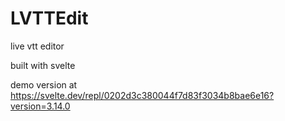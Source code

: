 # LVTTEdit

live vtt editor

built with svelte


demo version at https://svelte.dev/repl/0202d3c380044f7d83f3034b8bae6e16?version=3.14.0